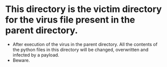 # This directory is the victim directory for the virus file present in the parent directory. 
- After execution of the virus in the parent directory. All the contents of the python files in this directory will be changed, overwritten and infected by a payload.
- Beware.   

